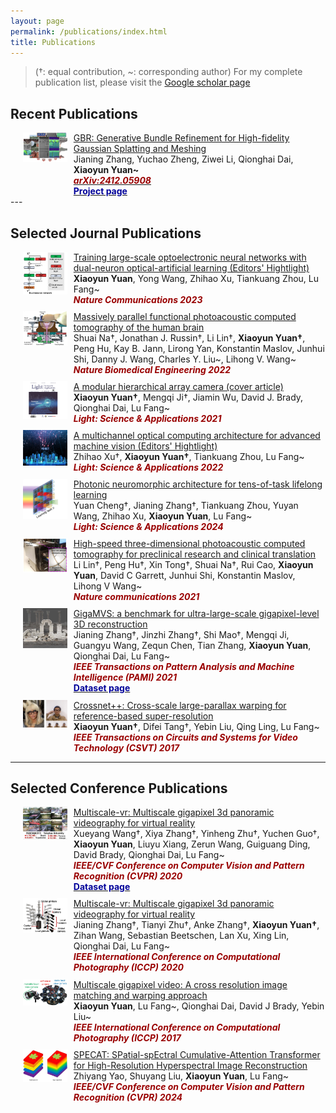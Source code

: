 ```yaml
---
layout: page
permalink: /publications/index.html
title: Publications
---
```

<style>
.pub_wrapper {
  display: grid;
  grid-template-columns: 1fr 4fr;
  margin-top:2%
}
.pub_wrapper img{
  width: 70%;
  margin-right:10%
}
</style>


> (†: equal contribution, ~: corresponding author) For my complete publication list, please visit the [Google scholar page](https://scholar.google.com/citations?user=MrEV0uwAAAAJ&hl=en)


## Recent Publications
<div class="pub_wrapper">
    <div style="text-align: right">
        <img src="/mypaper/paper_icon/Arxiv_GBR.jpg" alt="Xiaoyun Yuan">
    </div>
    <div style="text-align: left">
        <a href="https://arxiv.org/abs/2412.05908">
        GBR: Generative Bundle Refinement for High-fidelity Gaussian Splatting and Meshing</a><br>
        Jianing Zhang, Yuchao Zheng, Ziwei Li, Qionghai Dai, <b>Xiaoyun Yuan~</b><br>
        <a href="https://arxiv.org/abs/2412.05908"><b><em><font color="#990000">arXiv:2412.05908</font></em></b><br></a>
        <b><a href="https://gbrnvs.github.io/">
        <font color="#000099">Project page</font></a></b>
    </div>
</div>
---

## Selected Journal Publications

<div class="pub_wrapper">
    <div style="text-align: right">
        <img src="/mypaper/paper_icon/nc_2023.jpg">
    </div>
    <div style="text-align: left">
        <a href="https://www.nature.com/articles/s41467-023-42984-y">
        Training large-scale optoelectronic neural networks with dual-neuron optical-artificial learning (Editors' Hightlight)</a><br>
        <b>Xiaoyun Yuan</b>, Yong Wang, Zhihao Xu, Tiankuang Zhou, Lu Fang~<br>
        <b><em><font color="#990000">Nature Communications 2023</font></em></b>
    </div>
</div>

<div class="pub_wrapper">
    <div style="text-align: right">
        <img src="/mypaper/paper_icon/nbme_2022.jpg">
    </div>
    <div style="text-align: left">
        <a href="https://www.nature.com/articles/s41551-021-00735-8">
        Massively parallel functional photoacoustic computed tomography of the human brain</a><br>
        Shuai Na†, Jonathan J. Russin†, Li Lin†, <b>Xiaoyun Yuan†</b>, Peng Hu, Kay B. Jann, Lirong Yan, Konstantin Maslov, Junhui Shi, Danny J. Wang, Charles Y. Liu~, Lihong V. Wang~<br>
        <b><em><font color="#990000">Nature Biomedical Engineering 2022</font></em></b>
    </div>
</div>

<div class="pub_wrapper">
    <div style="text-align: right">
      <img src="/mypaper/paper_icon/light_2021.jpg">
    </div>
    <div style="text-align: left">
      <a href="https://www.nature.com/articles/s41377-021-00485-x">
        A modular hierarchical array camera (cover article)</a><br>
        <b>Xiaoyun Yuan†</b>, Mengqi Ji†, Jiamin Wu, David J. Brady, Qionghai Dai, Lu Fang~<br>
        <b><em><font color="#990000">Light: Science & Applications 2021</font></em></b>
    </div>
</div>

<div class="pub_wrapper">
    <div style="text-align: right">
      <img src="/mypaper/paper_icon/light_2022.jpg">
    </div>
    <div style="text-align: left">
        <a href="https://www.nature.com/articles/s41377-022-00945-y">
        A multichannel optical computing architecture for advanced machine vision (Editors' Hightlight)</a><br>
        Zhihao Xu†, <b>Xiaoyun Yuan†</b>, Tiankuang Zhou, Lu Fang~<br>
        <b><em><font color="#990000">Light: Science & Applications 2022</font></em></b>
    </div>
</div>

<div class="pub_wrapper">
    <div style="text-align: right">
      <img src="/mypaper/paper_icon/light_2024.jpg">
    </div>
    <div style="text-align: left">
        <a href="https://www.nature.com/articles/s41377-024-01395-4">
        Photonic neuromorphic architecture for tens-of-task lifelong learning</a><br>
        Yuan Cheng†, Jianing Zhang†, Tiankuang Zhou, Yuyan Wang, Zhihao Xu, <b>Xiaoyun Yuan</b>, Lu Fang~<br>
        <b><em><font color="#990000">Light: Science & Applications 2024</font></em></b>
    </div>
</div>

<div class="pub_wrapper">
    <div style="text-align: right">
      <img src="/mypaper/paper_icon/nc_2021.jpg">
    </div>
    <div style="text-align: left">
        <a href="https://www.nature.com/articles/s41467-021-21232-1">
        High-speed three-dimensional photoacoustic computed tomography for preclinical research and clinical translation</a><br>
        Li Lin†, Peng Hu†, Xin Tong†, Shuai Na†, Rui Cao, <b>Xiaoyun Yuan</b>, David C Garrett, Junhui Shi, Konstantin Maslov, Lihong V Wang~<br>
        <b><em><font color="#990000">Nature communications 2021</font></em></b>
    </div>
</div>

<div class="pub_wrapper">
    <div style="text-align: right">
      <img src="/mypaper/paper_icon/pami_gigamvs.jpg">
    </div>
    <div style="text-align: left">
        <a href="https://ieeexplore.ieee.org/abstract/document/9547729">
        GigaMVS: a benchmark for ultra-large-scale gigapixel-level 3D reconstruction</a><br>
        Jianing Zhang†, Jinzhi Zhang†, Shi Mao†, Mengqi Ji, Guangyu Wang, Zequn Chen, Tian Zhang, <b>Xiaoyun Yuan</b>, Qionghai Dai, Lu Fang~<br>
        <b><em><font color="#990000">IEEE Transactions on Pattern Analysis and Machine Intelligence (PAMI) 2021</font></em></b><br>
        <b><a href="https://gigavision.cn/data/news?nav=GigaMVS%20RAWDATA&type=nav&t=1731982252980">
        <font color="#000099">Dataset page</font></a></b>
    </div>
</div>

<div class="pub_wrapper">
    <div style="text-align: right">
      <img src="/mypaper/paper_icon/csvt_2017.jpg">
    </div>
    <div style="text-align: left">
        <a href="https://ieeexplore.ieee.org/abstract/document/9547729">
        Crossnet++: Cross-scale large-parallax warping for reference-based super-resolution</a><br>
        <b>Xiaoyun Yuan†</b>, Difei Tang†, Yebin Liu, Qing Ling, Lu Fang~<br>
        <b><em><font color="#990000">IEEE Transactions on Circuits and Systems for Video Technology (CSVT) 2017</font></em></b>
    </div>
</div>

---

## Selected Conference Publications

<div class="pub_wrapper">
    <div style="text-align: right">
      <img src="/mypaper/paper_icon/cvpr_panda.jpg">
    </div>
    <div style="text-align: left">
        <a href="https://openaccess.thecvf.com/content_CVPR_2020/html/Wang_PANDA_A_Gigapixel-Level_Human-Centric_Video_Dataset_CVPR_2020_paper.html">
        Multiscale-vr: Multiscale gigapixel 3d panoramic videography for virtual reality</a><br>
        Xueyang Wang†, Xiya Zhang†, Yinheng Zhu†, Yuchen Guo†, <b>Xiaoyun Yuan</b>, Liuyu Xiang, Zerun Wang, Guiguang Ding, David Brady, Qionghai Dai, Lu Fang~<br>
        <b><em><font color="#990000">IEEE/CVF Conference on Computer Vision and Pattern Recognition (CVPR) 2020</font></em></b><br>
        <b><a href="https://gigavision.cn/data/news?nav=DataSet%20Panda&type=nav&t=1731982080864">
        <font color="#000099">Dataset page</font></a></b>
    </div>
</div>

<div class="pub_wrapper">
    <div style="text-align: right">
      <img src="/mypaper/paper_icon/iccp_2020.jpg">
    </div>
    <div style="text-align: left">
        <a href="https://openaccess.thecvf.com/content/CVPR2024/html/Yao_SPECAT_SPatial-spEctral_Cumulative-Attention_Transformer_for_High-Resolution_Hyperspectral_Image_Reconstruction_CVPR_2024_paper.html">
        Multiscale-vr: Multiscale gigapixel 3d panoramic videography for virtual reality</a><br>
        Jianing Zhang†, Tianyi Zhu†, Anke Zhang†, <b>Xiaoyun Yuan†</b>, Zihan Wang, Sebastian Beetschen, Lan Xu, Xing Lin, Qionghai Dai, Lu Fang~<br>
        <b><em><font color="#990000">IEEE International Conference on Computational Photography (ICCP) 2020</font></em></b>
    </div>
</div>

<div class="pub_wrapper">
    <div style="text-align: right">
      <img src="/mypaper/paper_icon/iccp_2017.jpg">
    </div>
    <div style="text-align: left">
        <a href="https://openaccess.thecvf.com/content/CVPR2024/html/Yao_SPECAT_SPatial-spEctral_Cumulative-Attention_Transformer_for_High-Resolution_Hyperspectral_Image_Reconstruction_CVPR_2024_paper.html">
        Multiscale gigapixel video: A cross resolution image matching and warping approach</a><br>
        <b>Xiaoyun Yuan</b>, Lu Fang~, Qionghai Dai, David J Brady, Yebin Liu~<br>
        <b><em><font color="#990000">IEEE International Conference on Computational Photography (ICCP) 2017</font></em></b>
    </div>
</div>

<div class="pub_wrapper">
    <div style="text-align: right">
      <img src="/mypaper/paper_icon/cvpr_2024.jpg">
    </div>
    <div style="text-align: left">
        <a href="https://openaccess.thecvf.com/content/CVPR2024/html/Yao_SPECAT_SPatial-spEctral_Cumulative-Attention_Transformer_for_High-Resolution_Hyperspectral_Image_Reconstruction_CVPR_2024_paper.html">
        SPECAT: SPatial-spEctral Cumulative-Attention Transformer for High-Resolution Hyperspectral Image Reconstruction</a><br>
        Zhiyang Yao, Shuyang Liu, <b>Xiaoyun Yuan</b>, Lu Fang~<br>
        <b><em><font color="#990000">IEEE/CVF Conference on Computer Vision and Pattern Recognition (CVPR) 2024</font></em></b>
    </div>
</div>

<!-- - [SPECAT: SPatial-spEctral Cumulative-Attention Transformer for High-Resolution Hyperspectral Image Reconstruction](https://openaccess.thecvf.com/content/CVPR2024/html/Yao_SPECAT_SPatial-spEctral_Cumulative-Attention_Transformer_for_High-Resolution_Hyperspectral_Image_Reconstruction_CVPR_2024_paper.html)<br>Zhiyang Yao, Shuyang Liu, **Xiaoyun Yuan**, Lu Fang~<br> **IEEE/CVF Conference on Computer Vision and Pattern Recognition (CVPR)** 2024.
- [Panda: A gigapixel-level human-centric video dataset](https://openaccess.thecvf.com/content_CVPR_2020/html/Wang_PANDA_A_Gigapixel-Level_Human-Centric_Video_Dataset_CVPR_2020_paper.html)<br>Xueyang Wang†, Xiya Zhang†, Yinheng Zhu†, Yuchen Guo†, **Xiaoyun Yuan**, Liuyu Xiang, Zerun Wang, Guiguang Ding, David Brady, Qionghai Dai, Lu Fang~<br> **IEEE/CVF Conference on Computer Vision and Pattern Recognition (CVPR)** 2020.<br>[**<font color="#990000">Dataset page</font>**](https://gigavision.cn/data/news?nav=DataSet%20Panda&type=nav&t=1731982080864)
- [Multiscale-vr: Multiscale gigapixel 3d panoramic videography for virtual reality](https://ieeexplore.ieee.org/abstract/document/9105244)<br>Jianing Zhang†, Tianyi Zhu†, Anke Zhang†, **Xiaoyun Yuan†**, Zihan Wang, Sebastian Beetschen, Lan Xu, Xing Lin, Qionghai Dai, Lu Fang~<br> **IEEE International Conference on Computational Photography (ICCP)** 2020.
- [Multiscale gigapixel video: A cross resolution image matching and warping approach](https://ieeexplore.ieee.org/abstract/document/7951481)<br>**Xiaoyun Yuan**, Lu Fang~, Qionghai Dai, David J Brady, Yebin Liu~<br> **IEEE International Conference on Computational Photography (ICCP)** 2017. -->
